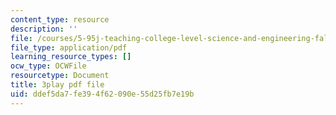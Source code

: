 ```yaml
---
content_type: resource
description: ''
file: /courses/5-95j-teaching-college-level-science-and-engineering-fall-2015/ddef5da7fe394f62090e55d25fb7e19b_aGuZTE8-lOQ.pdf
file_type: application/pdf
learning_resource_types: []
ocw_type: OCWFile
resourcetype: Document
title: 3play pdf file
uid: ddef5da7-fe39-4f62-090e-55d25fb7e19b
---
```

